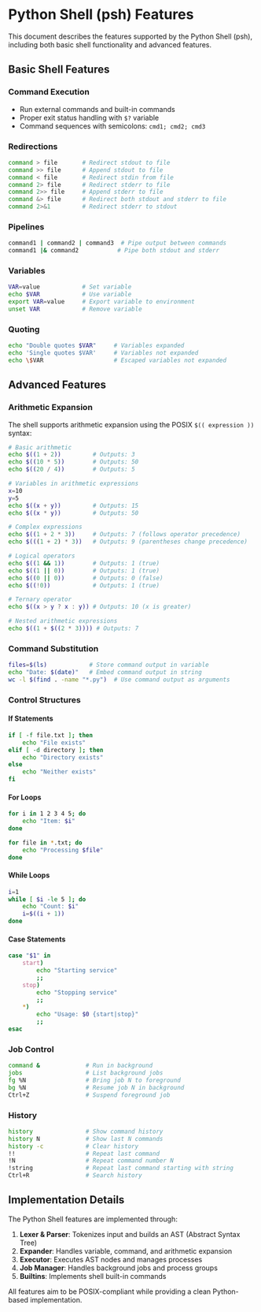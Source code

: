 # Python Shell (psh) Features

This document describes the features supported by the Python Shell (psh), including both basic shell functionality and advanced features.

## Basic Shell Features

### Command Execution
- Run external commands and built-in commands
- Proper exit status handling with `$?` variable
- Command sequences with semicolons: `cmd1; cmd2; cmd3`

### Redirections
```bash
command > file       # Redirect stdout to file
command >> file      # Append stdout to file
command < file       # Redirect stdin from file
command 2> file      # Redirect stderr to file
command 2>> file     # Append stderr to file
command &> file      # Redirect both stdout and stderr to file
command 2>&1         # Redirect stderr to stdout
```

### Pipelines
```bash
command1 | command2 | command3  # Pipe output between commands
command1 |& command2           # Pipe both stdout and stderr
```

### Variables
```bash
VAR=value            # Set variable
echo $VAR            # Use variable
export VAR=value     # Export variable to environment
unset VAR            # Remove variable
```

### Quoting
```bash
echo "Double quotes $VAR"     # Variables expanded
echo 'Single quotes $VAR'     # Variables not expanded
echo \$VAR                    # Escaped variables not expanded
```

## Advanced Features

### Arithmetic Expansion

The shell supports arithmetic expansion using the POSIX `$(( expression ))` syntax:

```bash
# Basic arithmetic
echo $((1 + 2))         # Outputs: 3
echo $((10 * 5))        # Outputs: 50
echo $((20 / 4))        # Outputs: 5

# Variables in arithmetic expressions
x=10
y=5
echo $((x + y))         # Outputs: 15
echo $((x * y))         # Outputs: 50

# Complex expressions
echo $((1 + 2 * 3))     # Outputs: 7 (follows operator precedence)
echo $(((1 + 2) * 3))   # Outputs: 9 (parentheses change precedence)

# Logical operators
echo $((1 && 1))        # Outputs: 1 (true)
echo $((1 || 0))        # Outputs: 1 (true)
echo $((0 || 0))        # Outputs: 0 (false)
echo $((!0))            # Outputs: 1 (true)

# Ternary operator
echo $((x > y ? x : y)) # Outputs: 10 (x is greater)

# Nested arithmetic expressions
echo $((1 + $((2 * 3)))) # Outputs: 7
```

### Command Substitution

```bash
files=$(ls)            # Store command output in variable
echo "Date: $(date)"   # Embed command output in string
wc -l $(find . -name "*.py")  # Use command output as arguments
```

### Control Structures

#### If Statements
```bash
if [ -f file.txt ]; then
    echo "File exists"
elif [ -d directory ]; then
    echo "Directory exists"
else
    echo "Neither exists"
fi
```

#### For Loops
```bash
for i in 1 2 3 4 5; do
    echo "Item: $i"
done

for file in *.txt; do
    echo "Processing $file"
done
```

#### While Loops
```bash
i=1
while [ $i -le 5 ]; do
    echo "Count: $i"
    i=$((i + 1))
done
```

#### Case Statements
```bash
case "$1" in
    start)
        echo "Starting service"
        ;;
    stop)
        echo "Stopping service"
        ;;
    *)
        echo "Usage: $0 {start|stop}"
        ;;
esac
```

### Job Control

```bash
command &             # Run in background
jobs                  # List background jobs
fg %N                 # Bring job N to foreground
bg %N                 # Resume job N in background
Ctrl+Z                # Suspend foreground job
```

### History

```bash
history               # Show command history
history N             # Show last N commands
history -c            # Clear history
!!                    # Repeat last command
!N                    # Repeat command number N
!string               # Repeat last command starting with string
Ctrl+R                # Search history
```

## Implementation Details

The Python Shell features are implemented through:

1. **Lexer & Parser**: Tokenizes input and builds an AST (Abstract Syntax Tree)
2. **Expander**: Handles variable, command, and arithmetic expansion
3. **Executor**: Executes AST nodes and manages processes
4. **Job Manager**: Handles background jobs and process groups
5. **Builtins**: Implements shell built-in commands

All features aim to be POSIX-compliant while providing a clean Python-based implementation.